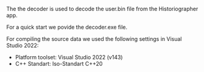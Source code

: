 The the decoder is used to decode the user.bin file from the Historiographer app.

For a quick start we povide the decoder.exe file.

For compiling the source data we used the following settings in Visual Studio 2022:
- Platform toolset: Visual Studio 2022 (v143)
- C++ Standart: Iso-Standart C++20

